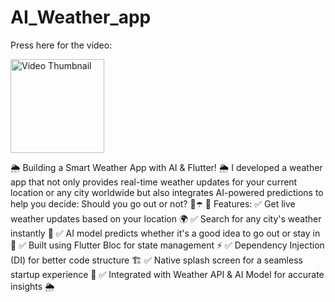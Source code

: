 # AI_Weather_app
Press here for the video:

<a href="https://drive.google.com/file/d/1QgXXxFrL7gtyIpp5cIsEG5epuLVvGNHA/view?usp=drive_link">
    <img src="https://i.imgur.com/X5EzD0Q.png" alt="Video Thumbnail" width="150">
</a>

🌦 Building a Smart Weather App with AI & Flutter! 🌦
I developed a weather app that not only provides real-time weather updates for your current location or any city worldwide but also integrates AI-powered predictions to help you decide: Should you go out or not? 🤖☂️
🔹 Features:
✅ Get live weather updates based on your location 🌍
✅ Search for any city's weather instantly 🔎
✅ AI model predicts whether it's a good idea to go out or stay in 🤔
✅ Built using Flutter Bloc for state management ⚡️
✅ Dependency Injection (DI) for better code structure 🏗
✅ Native splash screen for a seamless startup experience 🎨
✅ Integrated with Weather API & AI Model for accurate insights 🌦



